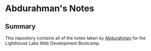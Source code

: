 # Abdurahman's Notes
## Summary
This repository contains all of the notes taken by [Abdurahman](https://github.com/gckey) for the Lighthouse Labs Web Development Bootcamp.
